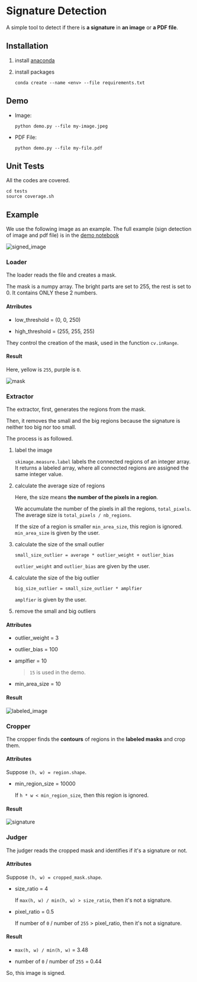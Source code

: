 # Signature Detection

A simple tool to detect if there is **a signature** in **an image** or **a PDF file**.

## Installation

1. install [anaconda](https://docs.anaconda.com/anaconda/install/)

2. install packages

    ```
    conda create --name <env> --file requirements.txt
    ```

## Demo

- Image:

    ```
    python demo.py --file my-image.jpeg
    ```

- PDF File:

    ```
    python demo.py --file my-file.pdf
    ```

## Unit Tests

All the codes are covered.

```
cd tests
source coverage.sh
```

## Example

We use the following image as an example. The full example (sign detection of image and pdf file) is in the [demo notebook](demo.ipynb)

![signed_image](./data/input/signed_image.jpeg)

### Loader
The loader reads the file and creates a mask.

The mask is a numpy array. The bright parts are set to 255, the rest is set to 0. It contains ONLY these 2 numbers.

#### Atrributes

- low_threshold = (0, 0, 250)

- high_threshold = (255, 255, 255)

They control the creation of the mask, used in the function `cv.inRange`.


#### Result

Here, yellow is `255`, purple is `0`.

![mask](./data/output/mask.jpeg)

### Extractor

The extractor, first, generates the regions from the mask. 

Then, it removes the small and the big regions because the signature is neither too big nor too small.

The process is as followed.

1. label the image

   `skimage.measure.label` labels the connected regions of an integer array. It returns a labeled array, where all connected regions are assigned the same integer value.

2. calculate the average size of regions

   Here, the size means **the number of the pixels in a region**. 

   We accumulate the number of the pixels in all the regions, `total_pixels`. The average size is `total_pixels / nb_regions`.

   If the size of a region is smaller `min_area_size`, this region is ignored. `min_area_size` is given by the user.

3. calculate the size of the small outlier

    ```
    small_size_outlier = average * outlier_weight + outlier_bias
    ```
    
    `outlier_weight` and `outlier_bias` are given by the user.

4. calculate the size of the big outlier

    ```
    big_size_outlier = small_size_outlier * amplfier
    ```

    `amplfier` is given by the user.

5. remove the small and big outliers

#### Attributes

- outlier_weight = 3

- outlier_bias = 100

- amplfier = 10 

  > `15` is used in the demo.

- min_area_size = 10

#### Result

![labeled_image](./data/output/labeled_mask.jpeg)


### Cropper

The cropper finds the **contours** of regions in the **labeled masks** and crop them.

#### Attributes

Suppose `(h, w) = region.shape`.

- min_region_size = 10000

   If `h * w < min_region_size`, then this region is ignored.

#### Result

![signature](./data/output/signature.jpeg)


### Judger

The judger reads the cropped mask and identifies if it's a signature or not.

#### Attributes

Suppose `(h, w) = cropped_mask.shape`.

- size_ratio = 4

    If `max(h, w) / min(h, w) > size_ratio`, then it's not a signature.

- pixel_ratio = 0.5

    If number of `0` / number of `255` > pixel_ratio, then it's not a signature.

#### Result

- `max(h, w) / min(h, w)` = 3.48

- number of `0` / number of `255` = 0.44

So, this image is signed.